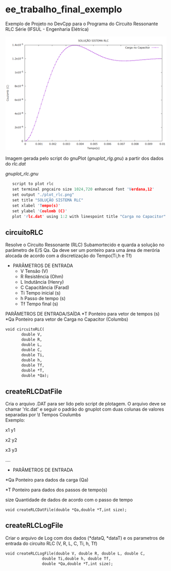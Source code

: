 # ee_trabalho_final_exemplo
Exemplo de Projeto no DevCpp para o Programa do Circuito Ressonante RLC Série (IFSUL - Engenharia Elétrica)

![Exemplo](https://github.com/g1ll/ee_trabalho_final_exemplo/raw/master/plot_rlc.png)

Imagem gerada pelo script do gnuPlot (*gnuplot_rlg.gnu*) a partir dos dados do *rlc.dat*

_gnuplot_rlc.gnu_
```c
   script to plot rlc
   set terminal pngcairo size 1024,720 enhanced font 'Verdana,12'
   set output "./plot_rlc.png"
   set title "SOLUÇÃO SISTEMA RLC"
   set xlabel 'Tempo(s)'
   set ylabel 'Coulomb (C)'
   plot 'rlc.dat' using 1:2 with linespoint title "Carga no Capacitor"
```

## circuitoRLC 
   Resolve o Circuito Ressonante (RLC) Subamortecido e quarda
  a solução no parâmetro de E/S Qa. Qa deve ser
  um ponteiro para uma área de merória alocada de 
  acordo com a discretização do Tempo(Ti,h e Tf)
  
 * PARÂMETROS DE ENTRADA
   * V     Tensão (V)
   * R     Resistência (Ohm)
   * L     Indutância (Henry)
   * C     Capacitância (Farad)
   * Ti    Tempo inicial (s)
   * h     Passo de tempo (s)
   * Tf    Tempo final (s)
  
  PARÂMETROS DE ENTRADA/SAÍDA
  *T    Ponteiro para vetor de tempos (s)
  *Qa   Ponteiro para vetor de Carga no Capacitor (Columbs)
  
 ```
void circuitoRLC(       
        double V,
        double R,
        double L,
        double C,
        double Ti,
        double h,
        double Tf,
        double *T,
        double *Qa);
```
## createRLCDatFile 

  Cria o arquivo .DAT para ser lido pelo script de plotagem.
  O arquivo deve se chamar 'rlc.dat' e seguir o padrão do gnuplot
  com duas colunas de valores separadas por <TAB> \t
  Tempos       Coulumbs     
  Exemplo:
 
  x1   y1
  
  x2   y2
  
  x3   y3
  
  ....
  
 * PARÂMETROS DE ENTRADA
 
  \*Qa    Ponteiro para dados da carga (Qa)
  
  \*T    Ponteiro para dados dos passos de tempo(s)
   
   size     Quantidade de dados de acordo com o passo de tempo
  
 ```
void createRLCDatFile(double *Qa,double *T,int size);
```
## createRLCLogFile

 Criar o arquivo de Log com dos dados (*dataQ, *dataT)
 e os parametros de entrada do circuito RLC (V, R, L, C, Ti, h, Tf)
  
```
void createRLCLogFile(double V, double R, double L, double C,
                double Ti,double h, double Tf,
                double *Qa,double *T,int size);
```
